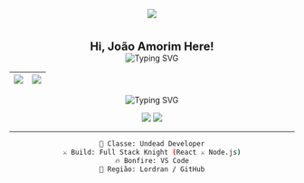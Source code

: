 
<p align="center">
  <img src="https://capsule-render.vercel.app/api?type=Transparent&color=A30D0D&height=100&section=header&text=:3&fontColor=F7DF1E&fontSize=60&animation=fadeIn&effect=blur" />
</p>


<div align="center">

  <spam style="font-size:20px">
    <br>
     <b> Hi, João Amorim Here! </b> 
  </spam>

  <div>
  <div align="center" width="100%">
  <img src="https://readme-typing-svg.demolab.com?font=Iosevka&color=A30D0D&width=900&size=30&center=true&lines=I+am+from+Brazil;Be+welcome!" alt="Typing SVG"/>
</div>

| ![](http://github-profile-summary-cards.vercel.app/api/cards/stats?username=jonibis&theme=darcula) | ![](http://github-profile-summary-cards.vercel.app/api/cards/repos-per-language?username=jonibis&theme=darcula) |
| :-: | :-: |


<div>
  <div align="center" width="100%">
  <img src="https://readme-typing-svg.demolab.com?font=Iosevka&color=A30D0D&width=900&size=30&center=true&lines=Minhas+linguagens;" alt="Typing SVG"/>
</div>

<p align="center">
  <img src="https://img.shields.io/badge/JavaScript-%23F7DF1E?style=for-the-badge&logo=javascript&logoColor=white&labelColor=0d0d0d" />
   <img src="https://img.shields.io/badge/Python-%23F7DF1E?style=for-the-badge&logo=Paython&logoColor=white&labelColor=0d0d0d" />
</p>


---

```bash
👤 Classe: Undead Developer
⚔️ Build: Full Stack Knight (React ⚔️ Node.js)
🔥 Bonfire: VS Code
📍 Região: Lordran / GitHub

